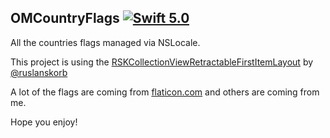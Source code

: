 ## OMCountryFlags [![Swift 5.0](https://img.shields.io/badge/Swift-5.0-orange.svg?style=flat)](https://developer.apple.com/swift/)

All the countries flags managed via NSLocale.

This project is using the [RSKCollectionViewRetractableFirstItemLayout](https://github.com/ruslanskorb/RSKCollectionViewRetractableFirstItemLayout) by [@ruslanskorb](https://github.com/ruslanskorb)

A lot of the flags are coming from [flaticon.com](https://www.flaticon.com/packs/countrys-flags/2) and others are coming from me.

Hope you enjoy!
